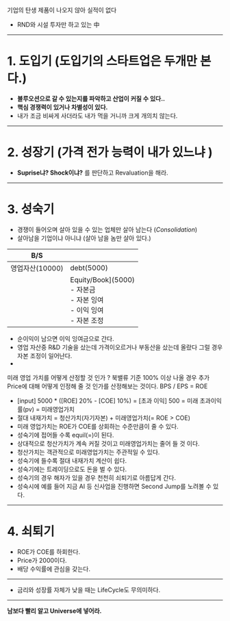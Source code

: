 
기업의 탄생
제품이 나오지 않아 실적이 없다 
- RND와 시설 투자만 하고 있는 中

---

# 1. 도입기 (도입기의 스타트업은 두개만 본다.)
- **블루오션으로 갈 수 있는지를 파악하고 산업이 커질 수 있다..**
- **핵심 경쟁력이 있거나 차별성이 있다.**
- 내가 조금 비싸게 사더라도 내가 먹을 거니까 크게 개의치 않는다.

---

# 2. 성장기 (가격 전가 능력이 내가 있느냐 )
- **Suprise냐? Shock이냐?** 를 판단하고 Revaluation을 해라.

---

# 3. 성숙기
- 경쟁이 들어오며 살아 있을 수 있는 업체만 살아 남는다 (*Consolidation*)
- 살아남을 기업이냐 아니냐 (살아 남을 놈만 살아 있다.)


| B/S      ||
| ---- |:----|
|영업자산(10000) | debt(5000)|
| | Equity/Book](5000) <br /> - 자본금 <br /> - 자본 잉여 <br /> - 이익 잉여 <br /> - 자본 조정   |

- 순이익이 남으면 이익 잉여금으로 간다.
- 영업 자산중 R&D 기술을 샀는데  가격이오르거나 부동산을 샀는데 올랐다 그럴 경우 자본 조정이 일어난다.
- 

미래 영업 가치를 어떻게 산정할 것 인가 ?
북밸류 기준 100% 이상 나올 경우 추가 Price에 대해 어떻게 인정해 줄 것 인가를 산정해보는 것이다.
BPS / EPS = ROE

- [input] 5000 * ([ROE] 20% - [COE] 10%) = [초과 이익] 500 = 미래 초과이익률(pv) = 미래영업가치
- 절대 내재가치 = 청산가치(자기자본) + 미래영업가치(= ROE > COE)
- 미래 영업가치는 ROE가 COE를 상회하는 수준만큼이 줄 수 있다.
- 성숙기에 접어들 수록 equil(=)이 된다.
- 상대적으로 청산가치가 계속 커질 것이고 미래영업가치는 줄어 들 것 이다.
- 청산가치는 객관적으로 미래영업가치는 주관적일 수 있다.
- 성숙기에 들수록 절대 내재가치 계산이 쉽다.
- 성숙기에는 트레이딩으로도 돈을 벌 수 있다.
- 성숙기의 경우 해자가 있을 경우 천천히 쇠퇴기로 아름답게 간다.
- 성숙시에 예를 들어 지금 AI 등 신사업을 진행하면 Second Jump를 노려볼 수 있다.


---

# 4. 쇠퇴기

- ROE가 COE를 하회한다.
- Price가 2000이다. 
- 배당 수익률에 관심을 갖는다.

---

- 금리와 성장률 자체가 낮을 때는 LifeCycle도 무의미하다.


---

**남보다 빨리 알고 Universe에 넣어라.**


